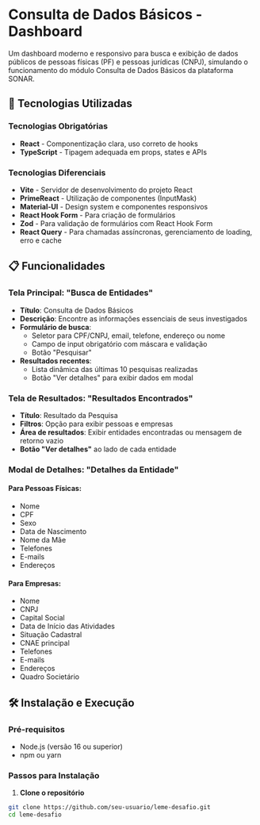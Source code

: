 # Consulta de Dados Básicos - Dashboard

Um dashboard moderno e responsivo para busca e exibição de dados públicos de pessoas físicas (PF) e pessoas jurídicas (CNPJ), simulando o funcionamento do módulo Consulta de Dados Básicos da plataforma SONAR.

## 🚀 Tecnologias Utilizadas

### Tecnologias Obrigatórias

- **React** - Componentização clara, uso correto de hooks
- **TypeScript** - Tipagem adequada em props, states e APIs

### Tecnologias Diferenciais

- **Vite** - Servidor de desenvolvimento do projeto React
- **PrimeReact** - Utilização de componentes (InputMask)
- **Material-UI** - Design system e componentes responsivos
- **React Hook Form** - Para criação de formulários
- **Zod** - Para validação de formulários com React Hook Form
- **React Query** - Para chamadas assíncronas, gerenciamento de loading, erro e cache

## 📋 Funcionalidades

### Tela Principal: "Busca de Entidades"

- **Título**: Consulta de Dados Básicos
- **Descrição**: Encontre as informações essenciais de seus investigados
- **Formulário de busca**:
  - Seletor para CPF/CNPJ, email, telefone, endereço ou nome
  - Campo de input obrigatório com máscara e validação
  - Botão "Pesquisar"
- **Resultados recentes**:
  - Lista dinâmica das últimas 10 pesquisas realizadas
  - Botão "Ver detalhes" para exibir dados em modal

### Tela de Resultados: "Resultados Encontrados"

- **Título**: Resultado da Pesquisa
- **Filtros**: Opção para exibir pessoas e empresas
- **Área de resultados**: Exibir entidades encontradas ou mensagem de retorno vazio
- **Botão "Ver detalhes"** ao lado de cada entidade

### Modal de Detalhes: "Detalhes da Entidade"

#### Para Pessoas Físicas:

- Nome
- CPF
- Sexo
- Data de Nascimento
- Nome da Mãe
- Telefones
- E-mails
- Endereços

#### Para Empresas:

- Nome
- CNPJ
- Capital Social
- Data de Início das Atividades
- Situação Cadastral
- CNAE principal
- Telefones
- E-mails
- Endereços
- Quadro Societário

## 🛠️ Instalação e Execução

### Pré-requisitos

- Node.js (versão 16 ou superior)
- npm ou yarn

### Passos para Instalação

1. **Clone o repositório**

```bash
git clone https://github.com/seu-usuario/leme-desafio.git
cd leme-desafio
```
